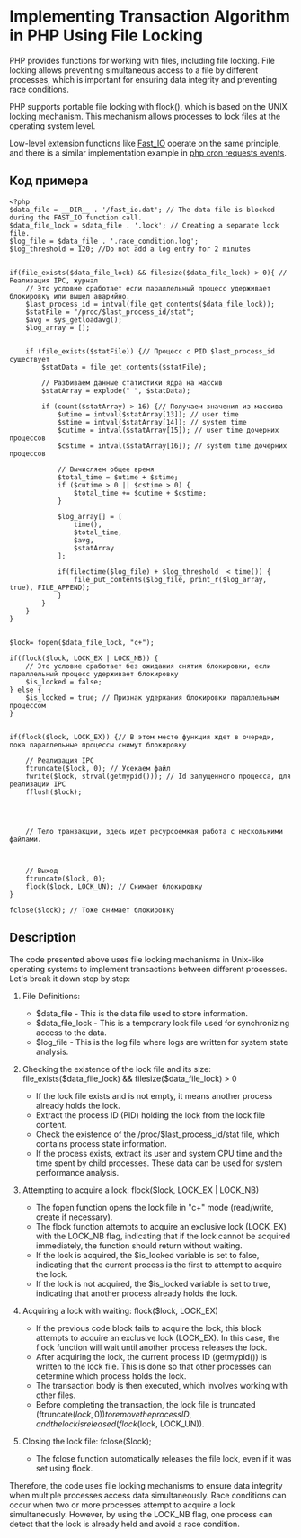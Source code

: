 # Implementing Transaction Algorithm in PHP Using File Locking

PHP provides functions for working with files, including file locking. File locking allows preventing simultaneous access to a file by different processes, which is important for ensuring data integrity and preventing race conditions.

PHP supports portable file locking with flock(), which is based on the UNIX locking mechanism. This mechanism allows processes to lock files at the operating system level.

Low-level extension functions like [Fast_IO](../../README.md) operate on the same principle, and there is a similar implementation example in [php cron requests events](https://github.com/commeta/php-cron-requests-events).


## Код примера
```
<?php
$data_file = __DIR__ . '/fast_io.dat'; // The data file is blocked during the FAST_IO function call.
$data_file_lock = $data_file . '.lock'; // Creating a separate lock file.
$log_file = $data_file . '.race_condition.log';
$log_threshold = 120; //Do not add a log entry for 2 minutes


if(file_exists($data_file_lock) && filesize($data_file_lock) > 0){ // Реализация IPC, журнал
	// Это условие сработает если параллельный процесс удерживает блокировку или вышел аварийно.
	$last_process_id = intval(file_get_contents($data_file_lock));
	$statFile = "/proc/$last_process_id/stat";
	$avg = sys_getloadavg();
	$log_array = [];
	

	if (file_exists($statFile)) {// Процесс с PID $last_process_id существует
		$statData = file_get_contents($statFile);
	
		// Разбиваем данные статистики ядра на массив
		$statArray = explode(" ", $statData);
		
		if (count($statArray) > 16) {// Получаем значения из массива
			$utime = intval($statArray[13]); // user time
			$stime = intval($statArray[14]); // system time
			$cutime = intval($statArray[15]); // user time дочерних процессов
			$cstime = intval($statArray[16]); // system time дочерних процессов
		
			// Вычисляем общее время
			$total_time = $utime + $stime;
			if ($cutime > 0 || $cstime > 0) {
				$total_time += $cutime + $cstime;
			}
			
			$log_array[] = [
				time(),
				$total_time,
				$avg,
				$statArray
			];

			if(filectime($log_file) + $log_threshold  < time()) {
				file_put_contents($log_file, print_r($log_array, true), FILE_APPEND);
			}
		}
	}
}


$lock= fopen($data_file_lock, "c+");

if(flock($lock, LOCK_EX | LOCK_NB)) { 
	// Это условие сработает без ожидания снятия блокировки, если параллельный процесс удерживает блокировку 
	$is_locked = false;
} else {
	$is_locked = true; // Признак удержания блокировки параллельным процессом
}

    
if(flock($lock, LOCK_EX)) {// В этом месте функция ждет в очереди, пока параллельные процессы снимут блокировку

	// Реализация IPC
	ftruncate($lock, 0); // Усекаем файл
	fwrite($lock, strval(getmypid())); // Id запущенного процесса, для реализации IPC
	fflush($lock);




	// Тело транзакции, здесь идет ресурсоемкая работа с несколькими файлами.



	// Выход
	ftruncate($lock, 0);
	flock($lock, LOCK_UN); // Снимает блокировку
}

fclose($lock); // Тоже снимает блокировку  
```

## Description

The code presented above uses file locking mechanisms in Unix-like operating systems to implement transactions between different processes. Let's break it down step by step:

1. File Definitions:
   - $data_file - This is the data file used to store information.
   - $data_file_lock - This is a temporary lock file used for synchronizing access to the data.
   - $log_file - This is the log file where logs are written for system state analysis.

2. Checking the existence of the lock file and its size: file_exists($data_file_lock) && filesize($data_file_lock) > 0
   - If the lock file exists and is not empty, it means another process already holds the lock.
   - Extract the process ID (PID) holding the lock from the lock file content.
   - Check the existence of the /proc/$last_process_id/stat file, which contains process state information.
   - If the process exists, extract its user and system CPU time and the time spent by child processes. These data can be used for system performance analysis.

3. Attempting to acquire a lock: flock($lock, LOCK_EX | LOCK_NB)
   - The fopen function opens the lock file in "c+" mode (read/write, create if necessary).
   - The flock function attempts to acquire an exclusive lock (LOCK_EX) with the LOCK_NB flag, indicating that if the lock cannot be acquired immediately, the function should return without waiting.
   - If the lock is acquired, the $is_locked variable is set to false, indicating that the current process is the first to attempt to acquire the lock.
   - If the lock is not acquired, the $is_locked variable is set to true, indicating that another process already holds the lock.

4. Acquiring a lock with waiting: flock($lock, LOCK_EX)
   - If the previous code block fails to acquire the lock, this block attempts to acquire an exclusive lock (LOCK_EX). In this case, the flock function will wait until another process releases the lock.
   - After acquiring the lock, the current process ID (getmypid()) is written to the lock file. This is done so that other processes can determine which process holds the lock.
   - The transaction body is then executed, which involves working with other files.
   - Before completing the transaction, the lock file is truncated (ftruncate($lock, 0)) to remove the process ID, and the lock is released (flock($lock, LOCK_UN)).

5. Closing the lock file: fclose($lock);
   - The fclose function automatically releases the file lock, even if it was set using flock.

Therefore, the code uses file locking mechanisms to ensure data integrity when multiple processes access data simultaneously. Race conditions can occur when two or more processes attempt to acquire a lock simultaneously. However, by using the LOCK_NB flag, one process can detect that the lock is already held and avoid a race condition.
